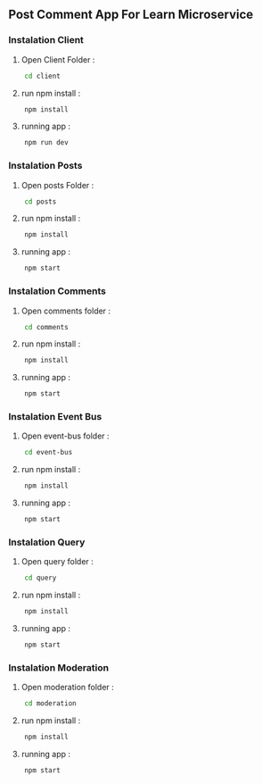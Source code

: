 ## Post Comment App For Learn Microservice

### Instalation Client
1. Open Client Folder :
```bash
    cd client
```

2. run npm install :
```bash
    npm install
```

3. running app : 
```bash
    npm run dev
```

### Instalation Posts
1. Open posts Folder :
```bash
    cd posts
```

2. run npm install :
```bash
    npm install
```

3. running app : 
```bash
    npm start
```

### Instalation Comments
1. Open comments folder :
```bash
    cd comments
```

2. run npm install :
```bash
    npm install
```

3. running app : 
```bash
    npm start
```

### Instalation Event Bus
1. Open event-bus folder :
```bash
    cd event-bus
```

2. run npm install :
```bash
    npm install
```

3. running app : 
```bash
    npm start
```

### Instalation Query
1. Open query folder :
```bash
    cd query
```

2. run npm install :
```bash
    npm install
```

3. running app : 
```bash
    npm start
```

### Instalation Moderation
1. Open moderation folder :
```bash
    cd moderation
```

2. run npm install :
```bash
    npm install
```

3. running app : 
```bash
    npm start
```